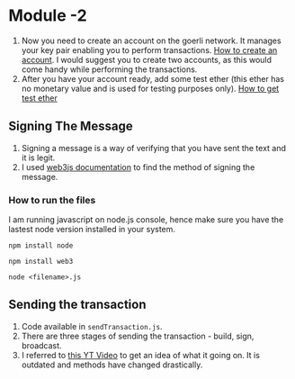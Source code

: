 # Module -2

1. Now you need to create an account on the goerli network. It manages your key pair enabling you to perform transactions. [How to create an account](). I would suggest you to create two accounts, as this would come handy while performing the transactions.
2. After you have your account ready, add some test ether (this ether has no monetary value and is used for testing purposes only). [How to get test ether](https://github.com/vibalijoshi/ETHWMN-Fellowship-2022/blob/main/Week_1/Module_2/addTestEther.md)

## Signing The Message
1. Signing a message is a way of verifying that you have sent the text and it is legit. 
2. I used [web3js documentation](https://web3js.readthedocs.io/en/v1.7.0/web3-eth-accounts.html#sign) to find the method of signing the message.

### How to run the files
I am running javascript on node.js console, hence make sure you have the lastest node version installed in your system. 
```
npm install node
```
```
npm install web3
```
```
node <filename>.js
```

## Sending the transaction
1. Code available in `sendTransaction.js`. 
2. There are three stages of sending the transaction - build, sign, broadcast.
3. I referred to [this YT Video](https://www.youtube.com/watch?v=uFdjZ-B3GCM) to get an idea of what it going on. It is outdated and methods have changed drastically. 
